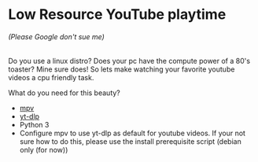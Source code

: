 # Low Resource YouTube playtime
###### (Please Google don't sue me)

Do you use a linux distro? Does your pc have the compute power of a 80's toaster? Mine sure does! So lets make watching your favorite youtube videos a cpu friendly task.

What do you need for this beauty?
- [mpv](https://mpv.io/)
- [yt-dlp](https://github.com/yt-dlp/yt-dlp)
- Python 3
- Configure mpv to use yt-dlp as default for youtube videos. If your not sure how to do this, please use the install prerequisite script (debian only (for now))